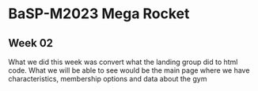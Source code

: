 # BaSP-M2023 Mega Rocket
## Week 02
What we did this week was convert what the landing group did to html code.
What we will be able to see would be the main page where we have characteristics, membership options and data about the gym
